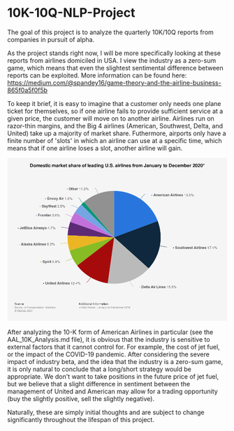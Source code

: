 # 10K-10Q-NLP-Project

The goal of this project is to analyze the quarterly 10K/10Q reports from companies in pursuit of alpha. 

As the project stands right now, I will be more specifically looking at these reports from airlines domiciled in USA. I view the industry as a zero-sum game, which means that even the slightest sentimental difference between reports can be exploited. More information can be found here: https://medium.com/@spandey16/game-theory-and-the-airline-business-865f0a5f0f5b

To keep it brief, it is easy to imagine that a customer only needs one plane ticket for themselves, so if one airline fails to provide sufficient service at a given price, the customer will move on to another airline. Airlines run on razor-thin margins, and the Big 4 airlines (American, Southwest, Delta, and United) take up a majority of market share. Futhermore, airports only have a finite number of 'slots' in which an airline can use at a specific time, which means that if one airline loses a slot, another airline will gain. 

![](img\\statistic_id250577_leading-airlines-in-the-us-by-domestic-market-share-2020.png)

After analyzing the 10-K form of American Airlines in particular (see the AAL_10K_Analysis.md file), it is obvious that the industry is sensitive to external factors that it cannot control for. For example, the cost of jet fuel, or the impact of the COVID-19 pandemic. After considering the severe impact of industry beta, and the idea that the industry is a zero-sum game, it is only natural to conclude that a long/short strategy would be appropriate. We don't want to take positions in the future price of jet fuel, but we believe that a slight difference in sentiment between the management of United and American may allow for a trading opportunity (buy the slightly positive, sell the slightly negative).

Naturally, these are simply initial thoughts and are subject to change significantly throughout the lifespan of this project. 
